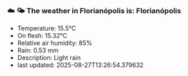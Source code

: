 ### ☁️ 🌤️  The weather in Florianópolis is: Florianópolis

- Temperature: 15.5°C
- On flesh: 15.32°C
- Relative air humidity: 85%
- Rain: 0.53 mm
- Description: Light rain
- last updated: 2025-08-27T13:26:54.379632
